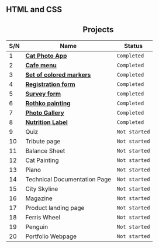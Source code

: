 <h2 aling="center">HTML and CSS</h2>
<h2 align="center">Projects</h2>

| S/N | Name                                                                                                             | Status        |
| --- | ---------------------------------------------------------------------------------------------------------------- | ------------- |
|  1  | **[Cat Photo App](https://bekzhanovrasul.github.io/CatPhoto-App/)**                                              | `Completed`   |
|  2  | **[Cafe menu](https://bekzhanovrasul.github.io/Cafe-menu/)**                                                     | `Completed`   |  
|  3  | **[Set of colored markers](https://bekzhanovrasul.github.io/Set-of-colored-markers/)**                           | `Completed`   | 
|  4  | **[Registration form](https://bekzhanovrasul.github.io/Registration-form/)**                                     | `Completed`   | 
|  5  | **[Survey form](https://bekzhanovrasul.github.io/Survey-form/)**                                                 | `Completed`   |
|  6  | **[Rothko painting](https://bekzhanovrasul.github.io/Rothko-painting/)**                                         | `Completed`   |
|  7  | **[Photo Gallery](https://bekzhanovrasul.github.io/photo-gallery/)**                                             | `Completed`   |
|  8  | **[Nutrition Label](https://bekzhanovrasul.github.io/NutritionFacts/)**                                          | `Completed`   |
|  9  | Quiz                                                                                                             | `Not started` |
| 10  | Tribute page                                                                                                     | `Not started` |
| 11  | Balance Sheet                                                                                                    | `Not started` |
| 12  | Cat Painting                                                                                                     | `Not started` |
| 13  | Piano                                                                                                            | `Not started` | 
| 14  | Technical Documentation Page                                                                                     | `Not started` |
| 15  | City Skyline                                                                                                     | `Not started` |
| 16  | Magazine                                                                                                         | `Not started` | 
| 17  | Product landing page                                                                                             | `Not started` |
| 18  | Ferris Wheel                                                                                                     | `Not started` |
| 19  | Penguin                                                                                                          | `Not started` |
| 20  | Portfolio Webpage                                                                                                | `Not started` |